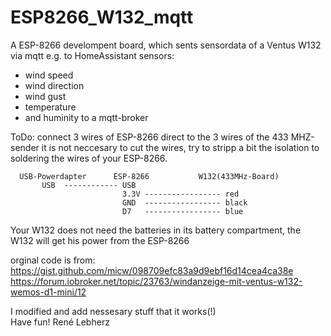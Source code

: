 # ESP8266_W132_mqtt

A ESP-8266 develompent board, which sents sensordata of a Ventus W132 via mqtt e.g. to HomeAssistant 
   sensors:
   * wind speed 
   * wind direction 
   * wind gust 
   * temperature 
   * and huminity
   to a mqtt-broker
 
   ToDo: connect 3 wires of ESP-8266 direct to the 3 wires of the 433 MHZ-sender 
   it is not neccesary to cut the wires,
   try to stripp a bit the isolation to soldering the wires of your ESP-8266.
```
  USB-Powerdapter      ESP-8266           W132(433MHz-Board)
       USB  ------------ USB    
                         3.3V ----------------- red   
                         GND  ----------------- black
                         D7   ----------------- blue
```

  Your W132 does not need the batteries in its battery compartment, the W132 will get his power from the ESP-8266

orginal code is from: https://gist.github.com/micw/098709efc83a9d9ebf16d14cea4ca38e  
                      https://forum.iobroker.net/topic/23763/windanzeige-mit-ventus-w132-wemos-d1-mini/12  

I modified and add nessesary stuff  that it works(!)  
Have fun! René Lebherz  
